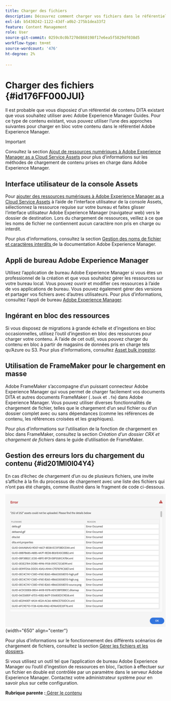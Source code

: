 ```yaml
---
title: Charger des fichiers
description: Découvrez comment charger vos fichiers dans le référentiel AEM et gérer les erreurs. Connaître l’interface utilisateur de la console Assets, l’application de bureau AEM, l’outil d’ingestion de ressources en masse et utiliser FrameMaker pour le chargement en masse.
exl-id: b5430242-1122-43df-a0b2-275b1dea33f2
feature: Content Management
role: User
source-git-commit: 0259c0c0b7270d860198f17e6ea5f5829df038d5
workflow-type: tm+mt
source-wordcount: '476'
ht-degree: 2%

---
```


# Charger des fichiers {#id176FF000JUI}

Il est probable que vous disposiez d&#39;un référentiel de contenu DITA existant que vous souhaitez utiliser avec Adobe Experience Manager Guides. Pour ce type de contenu existant, vous pouvez utiliser l’une des approches suivantes pour charger en bloc votre contenu dans le référentiel Adobe Experience Manager.

>[!IMPORTANT]
>
> Consultez la section [Ajout de ressources numériques à Adobe Experience Manager as a Cloud Service Assets](https://experienceleague.adobe.com/docs/experience-manager-cloud-service/assets/manage/add-assets.html) pour plus d’informations sur les méthodes de chargement de contenu prises en charge dans Adobe Experience Manager.

## Interface utilisateur de la console Assets

Pour [ajouter des ressources numériques à Adobe Experience Manager as a Cloud Service Assets](https://experienceleague.adobe.com/docs/experience-manager-cloud-service/assets/manage/add-assets.html#filename-handling#upload-assets) à l’aide de l’interface utilisateur de la console Assets, sélectionnez la ressource requise sur votre bureau et faites glisser l’interface utilisateur Adobe Experience Manager \(navigateur web\) vers le dossier de destination. Lors du chargement de ressources, veillez à ce que les noms de fichier ne contiennent aucun caractère non pris en charge ou interdit.

Pour plus d’informations, consultez la section [ Gestion des noms de fichier et caractères interdits ](https://experienceleague.adobe.com/docs/experience-manager-cloud-service/assets/manage/add-assets.html#filename-handling) de la documentation Adobe Experience Manager.

## Appli de bureau Adobe Experience Manager

Utilisez l’application de bureau Adobe Experience Manager si vous êtes un professionnel de la création et que vous souhaitez gérer les ressources sur votre bureau local. Vous pouvez ouvrir et modifier ces ressources à l’aide de vos applications de bureau. Vous pouvez également gérer des versions et partager vos fichiers avec d’autres utilisateurs. Pour plus d’informations, consultez l’appli de bureau [Adobe Experience Manager](https://experienceleague.adobe.com/docs/experience-manager-desktop-app/using/using.html?lang=fr).

## Ingérant en bloc des ressources

Si vous disposez de migrations à grande échelle et d’ingestions en bloc occasionnelles, utilisez l’outil d’ingestion en bloc des ressources pour charger votre contenu. À l’aide de cet outil, vous pouvez charger du contenu en bloc à partir de magasins de données pris en charge tels qu’Azure ou S3. Pour plus d’informations, consultez [Asset bulk ingestor](https://experienceleague.adobe.com/docs/experience-manager-cloud-service/assets/manage/add-assets.html?lang=en#asset-bulk-ingestor).

## Utilisation de FrameMaker pour le chargement en masse

Adobe FrameMaker s’accompagne d’un puissant connecteur Adobe Experience Manager qui vous permet de charger facilement vos documents DITA et autres documents FrameMaker \(`.book` et `.fm`\) dans Adobe Experience Manager. Vous pouvez utiliser diverses fonctionnalités de chargement de fichier, telles que le chargement d’un seul fichier ou d’un dossier complet avec ou sans dépendances \(comme les références de contenu, les références croisées et les graphiques\).

Pour plus d’informations sur l’utilisation de la fonction de chargement en bloc dans FrameMaker, consultez la section *Création d’un dossier CRX et chargement de fichiers* dans le guide d’utilisation de FrameMaker.

## Gestion des erreurs lors du chargement du contenu {#id201MI0I04Y4}

En cas d’échec de chargement d’un ou de plusieurs fichiers, une invite s’affiche à la fin du processus de chargement avec une liste des fichiers qui n’ont pas été chargés, comme illustré dans le fragment de code ci-dessous.

![](images/uuid-files-failed-to-upload_cs.png){width="650" align="center"}

Pour plus d’informations sur le fonctionnement des différents scénarios de chargement de fichiers, consultez la section [Gérer les fichiers et les dossiers](authoring-file-management.md#).

Si vous utilisez un outil tel que l’application de bureau Adobe Experience Manager ou l’outil d’ingestion de ressources en bloc, l’action à effectuer sur un fichier en double est contrôlée par un paramètre dans le serveur Adobe Experience Manager. Contactez votre administrateur système pour en savoir plus sur cette configuration.

**Rubrique parente :**&#x200B;[ Gérer le contenu](authoring.md)
